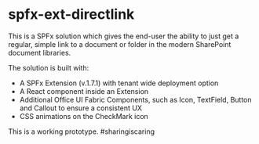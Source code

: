﻿# spfx-ext-directlink
This is a SPFx solution which gives the end-user the ability to just get a regular, simple link to a document or folder in the modern SharePoint document libraries.

The solution is built with:
* A SPFx Extension (v.1.7.1) with tenant wide deployment option
* A React component inside an Extension
* Additional Office UI Fabric Components, such as Icon, TextField, Button and Callout to ensure a consistent UX
* CSS animations on the CheckMark icon

This is a working prototype. #sharingiscaring
